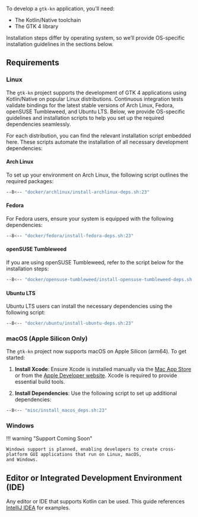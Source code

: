 To develop a `gtk-kn` application, you’ll need:

- The Kotlin/Native toolchain
- The GTK 4 library

Installation steps differ by operating system, so we’ll provide OS-specific installation guidelines in the sections
below.

## Requirements

### Linux

The `gtk-kn` project supports the development of GTK 4 applications using Kotlin/Native on popular Linux distributions.
Continuous integration tests validate bindings for the latest stable versions of Arch Linux, Fedora, openSUSE
Tumbleweed, and Ubuntu LTS. Below, we provide OS-specific guidelines and installation scripts to help you set up the
required dependencies seamlessly.

For each distribution, you can find the relevant installation script embedded here. These scripts automate the
installation of all necessary development dependencies:

#### Arch Linux

To set up your environment on Arch Linux, the following script outlines the required packages:

``` bash title="docker/archlinux/install-archlinux-deps.sh"
--8<-- "docker/archlinux/install-archlinux-deps.sh:23"
```

#### Fedora

For Fedora users, ensure your system is equipped with the following dependencies:

``` bash title="docker/fedora/install-fedora-deps.sh"
--8<-- "docker/fedora/install-fedora-deps.sh:23"
```

#### openSUSE Tumbleweed

If you are using openSUSE Tumbleweed, refer to the script below for the installation steps:

``` bash title="docker/opensuse-tumbleweed/install-opensuse-tumbleweed-deps.sh"
--8<-- "docker/opensuse-tumbleweed/install-opensuse-tumbleweed-deps.sh:23"
```

#### Ubuntu LTS

Ubuntu LTS users can install the necessary dependencies using the following script:

``` bash title="docker/ubuntu/install-ubuntu-deps.sh"
--8<-- "docker/ubuntu/install-ubuntu-deps.sh:23"
```

### macOS (Apple Silicon Only)

The `gtk-kn` project now supports macOS on Apple Silicon (arm64). To get started:

1. **Install Xcode**:
   Ensure Xcode is installed manually via the [Mac App Store](https://apps.apple.com/us/app/xcode/id497799835) or from
   the [Apple Developer website](https://developer.apple.com/xcode/). Xcode is required to provide essential build
   tools.

2. **Install Dependencies**:
   Use the following script to set up additional dependencies:

``` bash title="misc/install_macos_deps.sh"
--8<-- "misc/install_macos_deps.sh:23"
```

### Windows

!!! warning "Support Coming Soon"

    Windows support is planned, enabling developers to create cross-platform GUI applications that run on Linux, macOS,
    and Windows.

## Editor or Integrated Development Environment (IDE)

Any editor or IDE that supports Kotlin can be used. This guide
references [IntelliJ IDEA](https://www.jetbrains.com/idea/) for examples.
